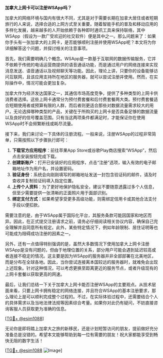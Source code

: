 **加拿大上网卡可以注册WSApp吗？**

加拿大的网络环境与国内有很大不同，尤其是对于需要长期在加拿大居住或者短期旅行的人来说，选择合适的上网方式至关重要。随着智能手机的普及和移动应用的多样化发展，越来越多的人开始依赖于各种即时通讯工具来保持联络，其中WSApp（假设为一款广受欢迎的社交软件）便是其中之一。那么问题来了：如果你手头有一张加拿大的上网卡，是否能够顺利注册并使用WSApp呢？本文将为你详细解答这个问题，并探讨相关的注意事项。

首先，我们需要明确几个概念。WSApp是一款基于互联网的数据传输服务，它并不依赖于传统的电话运营商提供的语音通话功能，而是通过用户的网络连接来实现消息发送、语音通话以及视频聊天等功能。因此，理论上讲，只要你的设备能够访问互联网，且该应用支持所在地区的服务器，就可以尝试注册并使用。然而，在实际操作中，情况可能会更加复杂。

加拿大作为经济发达国家之一，其通信市场高度竞争，提供了多种类型的上网卡供消费者选择。这些上网卡通常分为预付费套餐和后付费套餐两大类。预付费套餐适合短期使用者或预算有限的人群，而后者则更适合那些对数据流量需求较大的用户。无论选择哪种类型的产品，关键在于所购买的上网卡是否具备足够的数据流量以及良好的信号覆盖范围。只有当这两项条件都满足时，才能保证你在使用WSApp时不会频繁断线或耗尽流量。

接下来，我们来讨论一下具体的注册流程。一般来说，注册WSApp的过程非常简单，只需按照以下步骤执行即可：

1. **下载官方应用程序**：前往苹果App Store或谷歌Play商店搜索“WSApp”，然后点击安装按钮完成下载。
2. **创建新账户**：打开已安装好的应用程序，点击“注册”选项，输入有效的电子邮箱地址作为用户名，并设置密码。
3. **验证身份**：系统会向刚刚填写的邮箱地址发送一封包含验证码的邮件，请及时查收并复制验证码填入指定位置。
4. **上传个人资料**：为了更好地保护隐私安全，建议不要随意透露过多个人信息，但至少需要提供一张清晰的正面照片用于面部识别。
5. **绑定支付方式**：如果希望享受更多高级功能，则需绑定信用卡或其他合法支付手段以便扣款。

需要注意的是，由于WSApp属于国际化平台，其服务条款可能因国家和地区而异。因此，在正式提交注册请求之前，请务必仔细阅读相关协议内容，确保自己完全理解并且同意所有规定。此外，某些特定情况下，例如年龄限制、居住证明等也可能成为阻碍成功注册的因素之一。

另外，还有一点值得特别强调的是，虽然大多数情况下使用加拿大上网卡注册WSApp是没有问题的，但由于地理位置的关系，部分用户可能会遇到延迟较高或者连接不稳定的情况。这主要是因为WSApp的服务器并非全部部署在北美地区，而是分布在全球各地。因此，当你尝试连接离本国较远的服务器时，就难免会出现上述现象。针对这种情况，可以考虑更换至距离更近的服务节点，或者升级现有的上网卡套餐以获取更高的网速。

最后，让我们总结一下关于加拿大上网卡能否注册WSApp的主要观点。从技术层面来看，只要上网卡拥有稳定的网络连接，并且符合WSApp的基本注册要求，那么理论上是可以顺利完成整个过程的。不过，在实际体验过程中，还需要结合个人的具体需求以及当地法律法规等因素综合考量。如果你对此仍有疑问，不妨直接咨询客服人员获取更为准确的信息。

[[TG💪+ @esim1088](https://t.me/s/esim1088)]

无论你是即将踏上加拿大之旅的新移民，还是计划短暂访问的朋友，提前做好充分准备总是没错的。希望本文能够帮助到每一位有需要的朋友！祝大家都能享受到畅快无阻的数字生活！

[[TG💪+ @esim1088](https://t.me/s/esim1088) ![Image](https://i.postimg.cc/4NQfJmqS/Snipaste-2025-05-13-00-14-12.png)]
